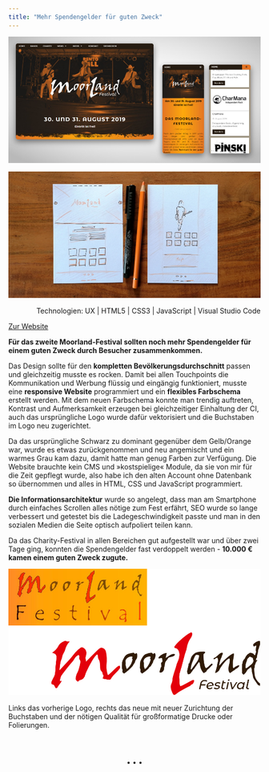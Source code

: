 ```yaml
---
title: "Mehr Spendengelder für guten Zweck"
---
```


![Website Moorland-Festival](../images/MoorlandFestivalWebsite1.jpg)

![Wireframe Moorland-Festival](../images/MoorlandWireframe.jpg)

<div style="text-align: right">Technologien: UX | HTML5 | CSS3 | JavaScript | Visual Studio Code</div>

[Zur Website](http://www.moorland-festival.de)

**Für das zweite Moorland-Festival sollten noch mehr Spendengelder für einem guten Zweck durch Besucher zusammenkommen.**

Das Design sollte für den **kompletten Bevölkerungsdurchschnitt** passen und gleichzeitig musste es rocken. Damit bei allen Touchpoints die Kommunikation und Werbung flüssig und eingängig funktioniert, musste eine **responsive Website** programmiert und ein **flexibles Farbschema** erstellt werden. Mit dem neuen Farbschema konnte man trendig auftreten, Kontrast und Aufmerksamkeit erzeugen bei gleichzeitiger Einhaltung der CI, auch das ursprüngliche Logo wurde dafür vektorisiert und die Buchstaben im Logo neu zugerichtet.

Da das ursprüngliche Schwarz zu dominant gegenüber dem Gelb/Orange war, wurde es etwas zurückgenommen und neu angemischt und ein warmes Grau kam dazu, damit hatte man genug Farben zur Verfügung. Die Website brauchte kein CMS und &raquo;kostspielige&laquo; Module, da sie von mir für die Zeit gepflegt wurde, also habe ich den alten Account ohne Datenbank so übernommen und alles in HTML, CSS und JavaScript programmiert.

**Die Informationsarchitektur** wurde so angelegt, dass man am Smartphone durch einfaches Scrollen alles nötige zum Fest erfährt, SEO wurde so lange verbessert und getestet bis die Ladegeschwindigkeit passte und man in den sozialen Medien die Seite optisch aufpoliert teilen kann.

Da das Charity-Festival in allen Bereichen gut aufgestellt war und über zwei Tage ging, konnten die Spendengelder fast verdoppelt werden - **10.000 € kamen einem guten Zweck zugute.**

![Logovergleich Moorland-Festival](../images/Moorland_logovergleich.jpg)

<div>Links das vorherige Logo, rechts das neue mit neuer Zurichtung der Buchstaben und der nötigen Qualität für großformatige Drucke oder Folierungen.<br><br></div>

<p style="text-align: center;margin-top: 40px;">&bull; &bull; &bull;</p>